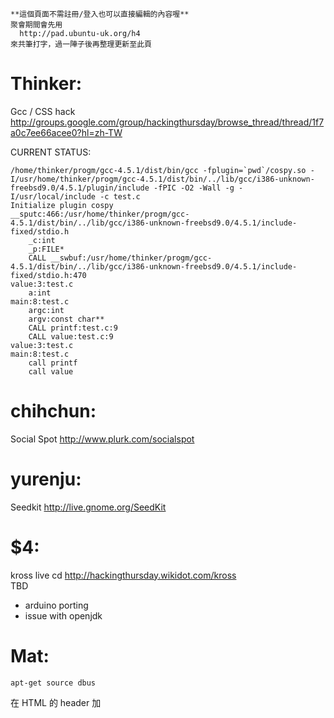 



    **這個頁面不需註冊/登入也可以直接編輯的內容喔**
    聚會期間會先用 
      http://pad.ubuntu-uk.org/h4 
    來共筆打字，過一陣子後再整理更新至此頁


# Thinker:

Gcc / CSS hack
<http://groups.google.com/group/hackingthursday/browse_thread/thread/1f7a0c7ee66acee0?hl=zh-TW>  

CURRENT STATUS:

    /home/thinker/progm/gcc-4.5.1/dist/bin/gcc -fplugin=`pwd`/cospy.so -I/usr/home/thinker/progm/gcc-4.5.1/dist/bin/../lib/gcc/i386-unknown-freebsd9.0/4.5.1/plugin/include -fPIC -O2 -Wall -g -I/usr/local/include -c test.c
    Initialize plugin cospy
    __sputc:466:/usr/home/thinker/progm/gcc-4.5.1/dist/bin/../lib/gcc/i386-unknown-freebsd9.0/4.5.1/include-fixed/stdio.h
        _c:int
        _p:FILE*
        CALL __swbuf:/usr/home/thinker/progm/gcc-4.5.1/dist/bin/../lib/gcc/i386-unknown-freebsd9.0/4.5.1/include-fixed/stdio.h:470
    value:3:test.c
        a:int
    main:8:test.c
        argc:int
        argv:const char**
        CALL printf:test.c:9
        CALL value:test.c:9
    value:3:test.c
    main:8:test.c
        call printf
        call value


# chihchun:

Social Spot <http://www.plurk.com/socialspot>  

# yurenju:

Seedkit <http://live.gnome.org/SeedKit>  

# $4:

kross live cd <http://hackingthursday.wikidot.com/kross>  
TBD
* arduino porting
* issue with openjdk


# Mat:


    apt-get source dbus


在 HTML 的 header 加 <script> 的方式，可以作 cross domain 的 ajax request.

javascript 用 eval 來執行字串的程式碼。

    eval( "var xxx=[3,[2,1]];" );


javascript 下物件轉字串的函式是: toString()
<http://www.javascriptkit.com/jsref/object.shtml>  

# czchen:


    info locals

這個可以看 gdb 的 local variables